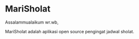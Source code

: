 # MariSholat

Assalammualaikum wr.wb, 

MariSholat adalah aplikasi open source pengingat jadwal sholat.
